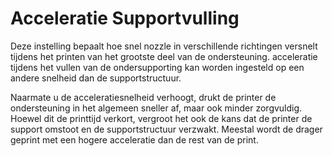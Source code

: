 Acceleratie Supportvulling
====
Deze instelling bepaalt hoe snel nozzle in verschillende richtingen versnelt tijdens het printen van het grootste deel van de ondersteuning. acceleratie tijdens het vullen van de ondersupporting kan worden ingesteld op een andere snelheid dan de supportstructuur.

Naarmate u de acceleratiesnelheid verhoogt, drukt de printer de ondersteuning in het algemeen sneller af, maar ook minder zorgvuldig. Hoewel dit de printtijd verkort, vergroot het ook de kans dat de printer de support omstoot en de supportstructuur verzwakt. Meestal wordt de drager geprint met een hogere acceleratie dan de rest van de print.